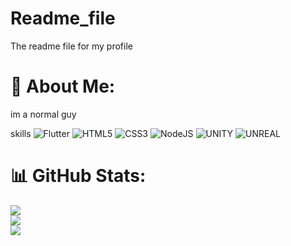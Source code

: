# Readme_file
The readme file for my profile


# 💫 About Me:
im a normal guy


skills
![Flutter](https://img.shields.io/badge/Flutter-%2302569B.svg?style=for-the-badge&logo=Flutter&logoColor=white) ![HTML5](https://img.shields.io/badge/html5-%23E34F26.svg?style=for-the-badge&logo=html5&logoColor=white) ![CSS3](https://img.shields.io/badge/css3-%231572B6.svg?style=for-the-badge&logo=css3&logoColor=white) ![NodeJS](https://img.shields.io/badge/node.js-6DA55F?style=for-the-badge&logo=node.js&logoColor=white) ![UNITY](https://img.shields.io/badge/Unity-%2320232a.svg?style=for-the-badge&logo=unity&logoColor=white) ![UNREAL](https://img.shields.io/badge/unreal-%2320232a.svg?style=for-the-badge&logo=unreal-engine&logoColor=white)
# 📊 GitHub Stats:
![](https://github-readme-stats.vercel.app/api?username=BriceJoshy&theme=dark&hide_border=false&include_all_commits=true&count_private=true)<br/>
![](https://github-readme-streak-stats.herokuapp.com/?user=BriceJoshy&theme=dark&hide_border=false)<br/>
![](https://github-readme-stats.vercel.app/api/top-langs/?username=BriceJoshy&theme=dark&hide_border=false&include_all_commits=true&count_private=true&layout=compact)

